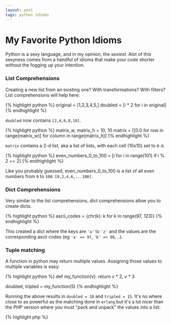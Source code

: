 ```yaml
---
layout: post
tags: python idioms
---
```


# My Favorite Python Idioms

Python is a sexy language, and in my opinion, the *sexiest*. Alot of this sexyness comes from a handful of idioms
that make your code shorter without the fogging up your intention. 

### List Comprehensions

Creating a new list from an existing one? With transformations? With filters? List comprehensions will help here:

{% highlight python %}
original = [1,2,3,4,5,]
doubled = [i * 2 for i in original]
{% endhighlight %}

`doubled` now contains `[2,4,6,8,10]`.

{% highlight python %}
matrix_w, matrix_h = 10, 10
matrix = [[0.0 for row in range(matrix_w)] for column in range(matrix_h)]
{% endhighlight %}

`matrix` contains a 2-d list, aka a list of lists, with each cell (10x10) set to `0.0`.

{% highlight python %}
even_numbers_0_to_100 = [i for i in range(101) if i % 2 == 2]
{% endhighlight %}

Like you probably guessed, even_numbers_0_to_100 is a list of all even numbers from `0` to `100`: `[0,2,4,6,...100]`.

### Dict Comprehensions

Very similar to the list comprehensions, dict comprehensions allow you to create dicts.

{% highlight python %}
ascii_codes = {chr(k): k for k in range(97, 123)}
{% endhighlight %}

This created a dict where the keys are `'a'` to `'z'` and the values are the corresponding ascii codes (eg `'a' => 97`, `'b' => 98`, ..).

### Tuple matching

A function in python may return multiple values. Assigning those values to multiple variables is easy:

{% highlight python %}
def my_function(v):
    return v * 2, v * 3

doubled, tripled = my_function(5)
{% endhighlight %}

Running the above results in `doubled = 10` and `tripled = 15`. It's no where close to as powerful as the matching done in `erlang` but
it's a lot nicer than the PHP version where you must "pack and unpack" the values into a list:

{% highlight php %}
<?php
function my_function($v) {
    return [ $v * 2, $v * 3 ];
}
list($doubled, $tripled) = my_function(5);
{% endhighlight %}

This becomes pretty useful your application is modeled with `ERROR CODES` (although, arguably you should be using `Exceptions`) and functions
return the result and an error code:

{% highlight python %}
def my_function(v):
    if v % 2 == 1:
        return 1, None

    return 0, v / 2

error, result = my_function(5)
if error:
    pass # ...
{% endhighlight %}
